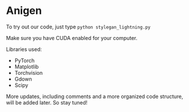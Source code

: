 # Anigen

To try out our code, just type `python stylegan_lightning.py`

Make sure you have CUDA enabled for your computer.

Libraries used:
- PyTorch
- Matplotlib
- Torchvision
- Gdown
- Scipy

More updates, including comments and a more organized code structure, will be added later. So stay tuned!
